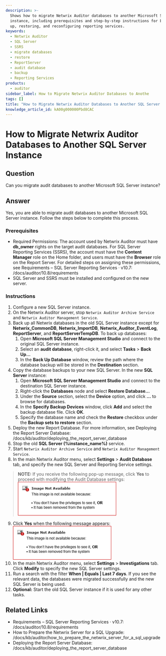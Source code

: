 ```yaml
---
description: >-
  Shows how to migrate Netwrix Auditor databases to another Microsoft SQL Server
  instance, including prerequisites and step-by-step instructions for backing
  up, restoring, and reconfiguring reporting services.
keywords:
  - Netwrix Auditor
  - SQL Server
  - SSRS
  - migrate databases
  - restore
  - ReportServer
  - audit database
  - backup
  - Reporting Services
products:
  - auditor
sidebar_label: How to Migrate Netwrix Auditor Databases to Anothe
tags: []
title: "How to Migrate Netwrix Auditor Databases to Another SQL Server Instance"
knowledge_article_id: kA00g000000Pbd8CAC
---
```


# How to Migrate Netwrix Auditor Databases to Another SQL Server Instance

## Question

Can you migrate audit databases to another Microsoft SQL Server instance?

## Answer

Yes, you are able to migrate audit databases to another Microsoft SQL Server instance. Follow the steps below to complete this process.

### Prerequisites

- Required Permissions: The account used by Netwrix Auditor must have **db_owner** rights on the target audit databases. For SQL Server Reporting Services (SSRS), the account must have the **Content Manager** role on the Home folder, and users must have the **Browser** role on the Report Server. For detailed steps on assigning these permissions, see Requirements – SQL Server Reporting Services · v10.7: /docs/auditor/10.8/requirements
- SQL Server and SSRS must be installed and configured on the new server.

### Instructions

1. Configure a new SQL Server instance.
2. On the Netwrix Auditor server, stop `Netwrix Auditor Archive Service` and `Netwrix Auditor Management Service`.
3. Back up all Netwrix databases in the old SQL Server instance except for **Netwrix_CommonDB**, **Netwrix_ImportDB**, **Netwrix_Auditor_EventLog**, **ReportServer**, and **ReportServerTempDB**. To back up databases:
   1. Open **Microsoft SQL Server Management Studio** and connect to the original SQL Server instance.
   2. Select an **audit database**, right-click it, and select **Tasks** > **Back Up...**
   3. In the **Back Up Database** window, review the path where the database backup will be stored in the **Destination** section.
4. Copy the database backups to your new SQL Server. In the new **SQL Server** instance:
   1. Open **Microsoft SQL Server Management Studio** and connect to the destination SQL Server instance.
   2. Right-click the **Databases** node and select **Restore Database...**
   3. Under the **Source** section, select the **Device** option, and click **...** to browse for databases.
   4. In the **Specify Backup Devices** window, click **Add** and select the backup database file. Click **OK**.
   5. Specify the database name and check the **Restore** checkbox under the **Backup sets to restore** section.
5. Deploy the new Report Database. For more information, see Deploying the Report Server Database: /docs/kb/auditor/deploying_the_report_server_database
6. Stop the old **SQL Server (%instance_name%)** service.
7. Start `Netwrix Auditor Archive Service` and `Netwrix Auditor Management Service`.
8. In the main Netwrix Auditor menu, select **Settings** > **Audit Database** tab, and specify the new SQL Server and Reporting Service settings.

> **NOTE:** If you receive the following pop-up message, click **Yes** to proceed with modifying the Audit Database settings:  
> ![Audit Database modification prompt](images/servlet_image_3823966b1661.png)

9. Click **Yes** when the following message appears:  
   ![Confirmation dialog: Data will become unavailable until the new database is configured](images/servlet_image_3823966b1661.png)
10. In the main Netwrix Auditor menu, select **Settings** > **Investigations** tab. Click **Modify** to specify the new SQL Server settings.
11. Run a search with the filter **When | Equals | Last 7 days**. If you see the relevant data, the databases were migrated successfully and the new SQL Server is being used.
12. **Optional:** Start the old SQL Server instance if it is used for any other tasks.

## Related Links

- Requirements – SQL Server Reporting Services · v10.7: /docs/auditor/10.8/requirements
- How to Prepare the Netwrix Server for a SQL Upgrade: /docs/kb/auditor/how_to_prepare_the_netwrix_server_for_a_sql_upgrade
- Deploying the Report Server Database: /docs/kb/auditor/deploying_the_report_server_database

